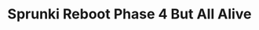 ---
slug: sprunki-reboot-phase-4-but-all-alive
title: Sprunki Reboot Phase 4 But All Alive
description: "Sprunki Reboot Phase 4 But All Alive is an exciting online game. Play for free directly in your browser!"
icon: /images/popular_mods/Sprunki Reboot Phase 4 But All Alive.png
url: https://wowtbc.net/sprunkin/reboot-phase4-all-alive/index.html
previewImage: /images/popular_mods/Sprunki Reboot Phase 4 But All Alive.png
type: popular mods

# SEO配置
seo:
  title: "Sprunki Reboot Phase 4 But All Alive - Play Free Online Game | Fun Browser Games"
  description: "Sprunki Reboot Phase 4 But All Alive - Play this fun online game for free in your browser. No download required!"
  ogImage: "/images/popular_mods/Sprunki Reboot Phase 4 But All Alive.png"
  keywords: "sprunki-reboot-phase-4-but-all-alive, online game, browser game, free game, popular mods game, play online"

videoUrls:
  - https://www.youtube.com/embed/example1
  - https://www.youtube.com/embed/example2

whyPlay:
  title: "Why Play Sprunki Reboot Phase 4 But All Alive?"
  items:
    - "Immersive Gameplay: Sprunki Reboot Phase 4 But All Alive offers an engaging and immersive gaming experience that will keep you entertained for hours"
    - "Challenging Levels: Test your skills with increasingly difficult challenges and obstacles"
    - "Beautiful Graphics: Enjoy stunning visuals and smooth animations that bring the game world to life"
    - "Regular Updates: New content and features are added regularly to keep the game fresh and exciting"
    - "Free to Play: Experience all the fun without spending a penny"
    - "Community Features: Connect with other players, share strategies, and compete for high scores"
    - "Cross-Platform: Play on any device with a web browser, no downloads required"

features:
  title: "Key Features of Sprunki Reboot Phase 4 But All Alive"
  image: "/images/popular_mods/Sprunki Reboot Phase 4 But All Alive.png"
  items:
    - "Intuitive Controls: Easy to learn controls make Sprunki Reboot Phase 4 But All Alive accessible for players of all skill levels"
    - "Multiple Game Modes: Enjoy various gameplay options that provide different challenges and experiences"
    - "Character Customization: Personalize your gaming experience with unique characters and items"
    - "Achievement System: Complete special tasks to earn rewards and recognition"
    - "Leaderboards: Compete with players worldwide and see who can achieve the highest scores"

characteristics:
  title: "Game Characteristics"
  image: "/images/popular_mods/Sprunki Reboot Phase 4 But All Alive.png"
  items:
    - "Genre: Popular mods game with elements of strategy and skill"
    - "Difficulty: Suitable for both casual gamers and those seeking a challenge"
    - "Play Time: Quick sessions or extended gameplay, depending on your preference"
    - "Art Style: Vibrant and engaging visuals that enhance the gaming experience"
    - "Sound Design: Immersive audio that complements the gameplay perfectly"

info: "Sprunki Reboot Phase 4 But All Alive is an exciting online game that offers players a unique and engaging gaming experience. With its intuitive controls, stunning visuals, and challenging gameplay, Sprunki Reboot Phase 4 But All Alive provides hours of entertainment for players of all ages and skill levels. Whether you're looking for a quick gaming session during a break or an extended play session, Sprunki Reboot Phase 4 But All Alive delivers an immersive experience that will keep you coming back for more. The game features multiple levels of increasing difficulty, ensuring that players are constantly challenged as they progress. With regular updates adding new content and features, Sprunki Reboot Phase 4 But All Alive remains fresh and exciting, providing endless entertainment options for its growing community of players."

howToPlayIntro: "Welcome to Sprunki Reboot Phase 4 But All Alive! This guide will walk you through the basics and help you master the game. Whether you're a beginner or looking to improve your skills, these tips and instructions will enhance your gaming experience."

howToPlaySteps:
  - title: "Getting Started"
    description: "Begin your Sprunki Reboot Phase 4 But All Alive adventure by familiarizing yourself with the controls. Use your keyboard or mouse to navigate through the game interface. The tutorial will guide you through the basic mechanics and help you understand the objectives."
  - title: "Understanding the Objectives"
    description: "In Sprunki Reboot Phase 4 But All Alive, your main goal is to progress through levels by completing specific objectives. Each level presents unique challenges that require different strategies and approaches."
  - title: "Mastering the Controls"
    description: "Practice using the controls to improve your precision and reaction time. Sprunki Reboot Phase 4 But All Alive requires quick reflexes and strategic thinking to overcome obstacles and defeat opponents."
  - title: "Utilizing Power-ups"
    description: "Collect power-ups throughout the game to enhance your abilities and overcome difficult challenges. Each power-up offers unique advantages that can be crucial for success."
  - title: "Developing Strategies"
    description: "As you progress in Sprunki Reboot Phase 4 But All Alive, develop effective strategies for different scenarios. Analyze patterns, anticipate challenges, and adapt your approach to maximize your performance."

faq:
  title: "Frequently Asked Questions about Sprunki Reboot Phase 4 But All Alive"
  items:
    - question: "Is Sprunki Reboot Phase 4 But All Alive free to play?"
      answer: "Yes, Sprunki Reboot Phase 4 But All Alive is completely free to play directly in your web browser. No downloads or purchases are required to enjoy the full game experience."
    - question: "Can I play Sprunki Reboot Phase 4 But All Alive on mobile devices?"
      answer: "Yes, Sprunki Reboot Phase 4 But All Alive is optimized for both desktop and mobile play. You can enjoy the game on any device with a web browser and internet connection."
    - question: "Are there any in-game purchases?"
      answer: "While Sprunki Reboot Phase 4 But All Alive is free to play, there may be optional in-game purchases available for cosmetic items or additional features that don't affect core gameplay."
    - question: "How often is Sprunki Reboot Phase 4 But All Alive updated?"
      answer: "The developers regularly update Sprunki Reboot Phase 4 But All Alive with new content, features, and improvements based on player feedback and game performance."
    - question: "Can I play Sprunki Reboot Phase 4 But All Alive offline?"
      answer: "Currently, Sprunki Reboot Phase 4 But All Alive requires an internet connection to play as it's a browser-based online game."
    - question: "Is Sprunki Reboot Phase 4 But All Alive suitable for children?"
      answer: "Yes, Sprunki Reboot Phase 4 But All Alive is designed to be family-friendly and suitable for players of all ages."
    - question: "How do I report bugs or issues?"
      answer: "If you encounter any problems while playing Sprunki Reboot Phase 4 But All Alive, you can report them through the game's support page or contact the developers directly through their website."
    - question: "Still Have Questions?"
      answer: "If you have additional questions about Sprunki Reboot Phase 4 But All Alive that aren't covered in this FAQ, please visit our support center or contact our customer service team for assistance."
---